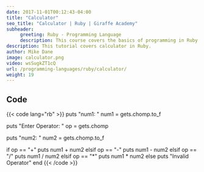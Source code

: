 ```yaml
---
date: 2017-11-01T00:12:43-04:00
title: "Calculator"
seo_title: "Calculator | Ruby | Giraffe Academy"
subheader:
     greeting: Ruby - Programming Language
     description: This course covers the basics of programming in Ruby. Work your way through the videos and we'll teach you everything you need to know to start your programming journey!
description: This tutorial covers calculator in Ruby.
author: Mike Dane
image: calculator.png
video: wsSugkZT1cQ
url: /programming-languages/ruby/calculator/
weight: 19
---
```


## Code

{{< code lang="rb" >}}
puts "num1: "
num1 = gets.chomp.to_f

puts "Enter Operator: "
op = gets.chomp

puts "num2: "
num2 = gets.chomp.to_f

if op == "+"
     puts num1 + num2
elsif op == "-"
     puts num1 - num2
elsif op == "/"
     puts num1 / num2
elsif op == "*"
     puts num1 * num2
else
     puts "Invalid Operator"
end
{{< /code >}}